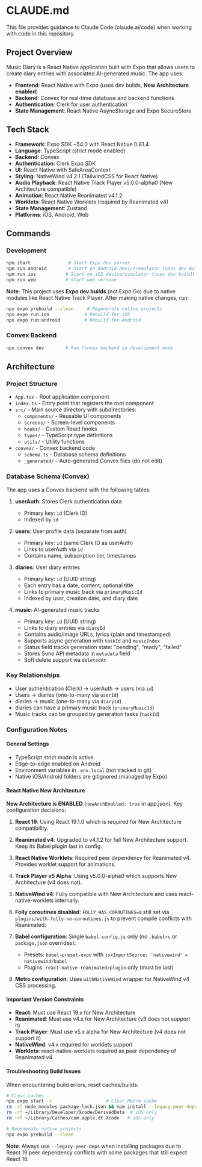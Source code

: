 # CLAUDE.md

This file provides guidance to Claude Code (claude.ai/code) when working with code in this repository.

## Project Overview

Music Diary is a React Native application built with Expo that allows users to create diary entries with associated AI-generated music. The app uses:
- **Frontend**: React Native with Expo (uses dev builds, **New Architecture enabled**)
- **Backend**: Convex for real-time database and backend functions
- **Authentication**: Clerk for user authentication
- **State Management**: React Native AsyncStorage and Expo SecureStore

## Tech Stack

- **Framework**: Expo SDK ~54.0 with React Native 0.81.4
- **Language**: TypeScript (strict mode enabled)
- **Backend**: Convex
- **Authentication**: Clerk Expo SDK
- **UI**: React Native with SafeAreaContext
- **Styling**: NativeWind v4.2.1 (TailwindCSS for React Native)
- **Audio Playback**: React Native Track Player v5.0.0-alpha0 (New Architecture compatible)
- **Animation**: React Native Reanimated v4.1.2
- **Worklets**: React Native Worklets (required by Reanimated v4)
- **State Management**: Zustand
- **Platforms**: iOS, Android, Web

## Commands

### Development
```bash
npm start              # Start Expo dev server
npm run android        # Start on Android device/emulator (uses dev build)
npm run ios           # Start on iOS device/simulator (uses dev build)
npm run web           # Start web version
```

**Note**: This project uses **Expo dev builds** (not Expo Go) due to native modules like React Native Track Player. After making native changes, run:
```bash
npx expo prebuild --clean     # Regenerate native projects
npx expo run:ios             # Rebuild for iOS
npx expo run:android         # Rebuild for Android
```

### Convex Backend
```bash
npx convex dev        # Run Convex backend in development mode
```

## Architecture

### Project Structure
- `App.tsx` - Root application component
- `index.ts` - Entry point that registers the root component
- `src/` - Main source directory with subdirectories:
  - `components/` - Reusable UI components
  - `screens/` - Screen-level components
  - `hooks/` - Custom React hooks
  - `types/` - TypeScript type definitions
  - `utils/` - Utility functions
- `convex/` - Convex backend code
  - `schema.ts` - Database schema definitions
  - `_generated/` - Auto-generated Convex files (do not edit)

### Database Schema (Convex)

The app uses a Convex backend with the following tables:

1. **userAuth**: Stores Clerk authentication data
   - Primary key: `id` (Clerk ID)
   - Indexed by `id`

2. **users**: User profile data (separate from auth)
   - Primary key: `id` (same Clerk ID as userAuth)
   - Links to userAuth via `id`
   - Contains name, subscription tier, timestamps

3. **diaries**: User diary entries
   - Primary key: `id` (UUID string)
   - Each entry has a date, content, optional title
   - Links to primary music track via `primaryMusicId`
   - Indexed by user, creation date, and diary date

4. **music**: AI-generated music tracks
   - Primary key: `id` (UUID string)
   - Links to diary entries via `diaryId`
   - Contains audio/image URLs, lyrics (plain and timestamped)
   - Supports async generation with `taskId` and `musicIndex`
   - Status field tracks generation state: "pending", "ready", "failed"
   - Stores Suno API metadata in `metadata` field
   - Soft delete support via `deletedAt`

### Key Relationships
- User authentication (Clerk) → userAuth → users (via `id`)
- Users → diaries (one-to-many via `userId`)
- diaries → music (one-to-many via `diaryId`)
- diaries can have a primary music track (`primaryMusicId`)
- Music tracks can be grouped by generation tasks (`taskId`)

### Configuration Notes

#### General Settings
- TypeScript strict mode is active
- Edge-to-edge enabled on Android
- Environment variables in `.env.local` (not tracked in git)
- Native iOS/Android folders are gitignored (managed by Expo)

#### React Native New Architecture
**New Architecture is ENABLED** (`newArchEnabled: true` in app.json). Key configuration decisions:

1. **React 19**: Using React 19.1.0 which is required for New Architecture compatibility.

2. **Reanimated v4**: Upgraded to v4.1.2 for full New Architecture support. Keep its Babel plugin last in config.

3. **React Native Worklets**: Required peer dependency for Reanimated v4. Provides worklet support for animations.

4. **Track Player v5 Alpha**: Using v5.0.0-alpha0 which supports New Architecture (v4 does not).

5. **NativeWind v4**: Fully compatible with New Architecture and uses react-native-worklets internally.

6. **Folly coroutines disabled**: `FOLLY_HAS_COROUTINES=0` still set via `plugins/with-folly-no-coroutines.js` to prevent compile conflicts with Reanimated.

7. **Babel configuration**: Single `babel.config.js` only (no `.babelrc` or `package.json` overrides):
   - Presets: `babel-preset-expo` with `jsxImportSource: 'nativewind'` + `nativewind/babel`
   - Plugins: `react-native-reanimated/plugin` only (must be last)

8. **Metro configuration**: Uses `withNativeWind` wrapper for NativeWind v4 CSS processing.

#### Important Version Constraints
- **React**: Must use React 19.x for New Architecture
- **Reanimated**: Must use v4.x for New Architecture (v3 does not support it)
- **Track Player**: Must use v5.x alpha for New Architecture (v4 does not support it)
- **NativeWind**: v4.x required for worklets support
- **Worklets**: react-native-worklets required as peer dependency of Reanimated v4

#### Troubleshooting Build Issues
When encountering build errors, reset caches/builds:
```bash
# Clear caches
npx expo start -c                    # Clear Metro cache
rm -rf node_modules package-lock.json && npm install --legacy-peer-deps
rm -rf ~/Library/Developer/Xcode/DerivedData  # iOS only
rm -rf ~/Library/Caches/com.apple.dt.Xcode   # iOS only

# Regenerate native projects
npx expo prebuild --clean
```

**Note**: Always use `--legacy-peer-deps` when installing packages due to React 19 peer dependency conflicts with some packages that still expect React 18.
